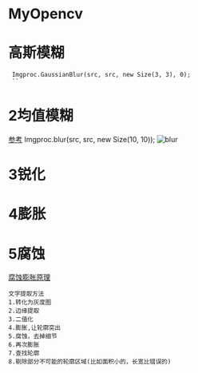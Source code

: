 # MyOpencv
# 高斯模糊
     Imgproc.GaussianBlur(src, src, new Size(3, 3), 0);
     ``
# 2均值模糊

[参考](http://blog.csdn.net/jia20003/article/details/7201069)
     Imgproc.blur(src, src, new Size(10, 10));
![blur](http://oo0vme8mf.bkt.clouddn.com/blur.png)


# 3锐化
# 4膨胀
# 5腐蚀
[腐蚀膨胀原理](http://www.tuicool.com/articles/ua22Uf)
    
    文字提取方法
    1.转化为灰度图
    2.边缘提取
    3.二值化
    4.膨胀,让轮廓突出
    5.腐蚀，去掉细节
    6.再次膨胀
    7.查找轮廓
    8.剔除部分不可能的轮廓区域(比如面积小的，长宽比错误的)

